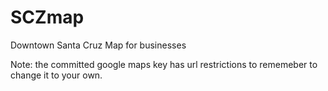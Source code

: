 # SCZmap
Downtown Santa Cruz Map for businesses

Note: the committed google maps key has url restrictions to rememeber to change it to your own. 
